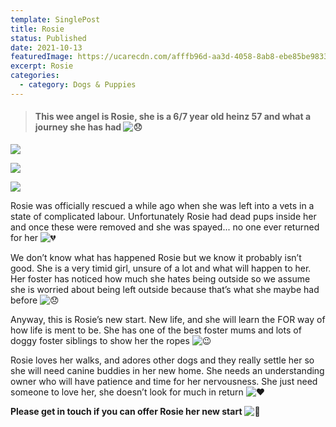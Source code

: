 ```yaml
---
template: SinglePost
title: Rosie
status: Published
date: 2021-10-13
featuredImage: https://ucarecdn.com/afffb96d-aa3d-4058-8ab8-ebe85be9833b/-/crop/288x168/107,202/-/preview/
excerpt: Rosie
categories:
  - category: Dogs & Puppies
---
```

> #### This wee angel is Rosie, she is a 6/7 year old heinz 57 and what a journey she has had ![😞](https://static.xx.fbcdn.net/images/emoji.php/v9/t22/1/16/1f61e.png)

![](https://ucarecdn.com/9ba32ced-e6b7-409a-ac48-4bc0d3b7bc6f/)

![](https://ucarecdn.com/5806ed9b-8fcd-4c35-b6d3-c6bfff0fe5d4/)

![](https://ucarecdn.com/3fcb20e7-0213-416b-8673-87896f1afc4d/)

Rosie was officially rescued a while ago when she was left into a vets in a state of complicated labour. Unfortunately Rosie had dead pups inside her and once these were removed and she was spayed... no one ever returned for her ![💔](https://static.xx.fbcdn.net/images/emoji.php/v9/te7/1/16/1f494.png)

We don’t know what has happened Rosie but we know it probably isn’t good. She is a very timid girl, unsure of a lot and what will happen to her. Her foster has noticed how much she hates being outside so we assume she is worried about being left outside because that’s what she maybe had before ![😞](https://static.xx.fbcdn.net/images/emoji.php/v9/t22/1/16/1f61e.png)

Anyway, this is Rosie’s new start. New life, and she will learn the FOR way of how life is ment to be. She has one of the best foster mums and lots of doggy foster siblings to show her the ropes ![😉](https://static.xx.fbcdn.net/images/emoji.php/v9/t57/1/16/1f609.png)

Rosie loves her walks, and adores other dogs and they really settle her so she will need canine buddies in her new home. She needs an understanding owner who will have patience and time for her nervousness. She just need someone to love her, she doesn’t look for much in return ![❤️](https://static.xx.fbcdn.net/images/emoji.php/v9/t6c/1/16/2764.png)

**Please get in touch if you can offer Rosie her new start** ![🐶](https://static.xx.fbcdn.net/images/emoji.php/v9/t2f/1/16/1f436.png)